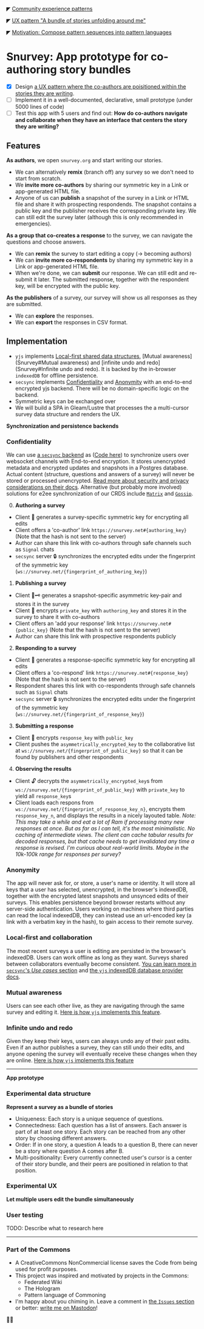 ◤ [Community experience patterns](./CommunityExperience.md)

◤ [UX pattern "A bundle of stories unfolding around me"](./StoryBundle.md)

◤ [Motivation: Compose pattern sequences into pattern languages](./ComposingPatterns.md)

# Snurvey: App prototype for co-authoring story bundles

- [x] Design [a UX pattern where the co-authors are poisitioned within the stories they are writing](./StoryBundle.md).
- [ ] Implement it in a well-documented, declarative, small prototype (under 5000 lines of code)
- [ ] Test this app with 5 users and find out: **How do co-authors navigate and collaborate when they have an interface that centers the story they are writing?**

## Features

**As authors**, we open `snurvey.org` and start writing our stories.
- We can alternatively **remix** (branch off) any survey so we don't need to start from scratch.
- We **invite more co-authors** by sharing our symmetric key in a Link or app-generated HTML file.
- Anyone of us can **publish** a snapshot of the survey in a Link or HTML file and share it with prospecting respondends. The snapshot contains a public key and the publisher receives the corresponding private key. We can still edit the survey later (although this is only recommended in emergencies).

**As a group that co-creates a response** to the survey, we can navigate the questions and choose answers.
- We can **remix** the survey to start editing a copy (-> becoming authors)
- We can **invite more co-respondents** by sharing my symmetric key in a Link or app-generated HTML file.
- When we're done, we can **submit** our response. We can still edit and re-submit it later.
The submitted response, together with the respondent key, will be encrypted with the public key.

**As the publishers** of a survey, our survey will show us all responses as they are submitted.
- We can **explore** the responses.
- We can **export** the responses in CSV format.

## Implementation

- `yjs` implements [Local-first shared data structures](./Snurvey.md#Local-first), [Mutual awareness](Snurvey#Mutual awareness) and [infinite undo and redo](Snurvey#Infinite undo and redo). It is backed by the in-browser `indexedDB` for offline persistence.
- `secsync` implements [Confidentiality](Snurvey#Confidentiality) and [Anonymity](Snurvey#Anonymity)
with an end-to-end encrypted yjs backend. There will be no domain-specific logic on the backend.
- Symmetric keys can be exchanged over
- We will build a SPA in Gleam/Lustre that processes the a multi-cursor survey data structure and renders the UX.

**Synchronization and persistence backends**

### Confidentiality

We can use [a `secsync` backend](https://www.secsync.com/) as ([Code here](https://github.com/nikgraf/secsync/tree/main/examples/backend)) to synchronize users over websocket channels with End-to-end encryption. It stores unencrypted metadata and encrypted updates and snapshots in a Postgres database. Actual content (structure, questions and answers of a survey) will never be stored or processed unencrypted. [Read more about security and privacy considerations on their docs](https://www.secsync.com/docs/security_and_privacy/considerations). Alternative (but probably more involved) solutions for e2ee synchronization of our CRDS include [`Matrix`](https://github.com/yousefED/matrix-crdt) and [`Gossip`](https://github.com/marcopolo/y-libp2p).

0. **Authoring a survey**
- Client 🔑 generates a survey-specific symmetric key for encrypting all edits
- Client offers a 'co-author' link `https://snurvey.net#{authoring_key}` (Note that the hash is not sent to the server)
- Author can share this link with co-authors through safe channels such as `Signal` chats
- `secsync` server 🔒 synchronizes the encrypted edits under the fingerprint of the symmetric key (`ws://snurvey.net/{fingerprint_of_authoring_key}`)

1. **Publishing a survey**
- Client 🔑🗝️ generates a snapshot-specific asymmetric key-pair and stores it in the survey
- Client 🔐 encrypts `private_key` with `authoring_key` and stores it in the survey to share it with co-authors
- Client offers an 'add your response' link `https://snurvey.net#{public_key}` (Note that the hash is not sent to the server)
- Author can share this link with prospective respondents publicly

2. **Responding to a survey**
- Client 🔑 generates a response-specific symmetric key for encrypting all edits
- Client offers a 'co-respond' link `https://snurvey.net#{response_key}` (Note that the hash is not sent to the server)
- Respondent shares this link with co-respondents through safe channels such as `Signal` chats
- `secsync` server 🔒 synchronizes the encrypted edits under the fingerprint of the symmetric key (`ws://snurvey.net/{fingerprint_of_response_key}`)

3. **Submitting a response**
- Client 🔐 encrypts `response_key` with `public_key`
- Client pushes the `asymmetrically_encrypted_key` to the collaborative list at `ws://snurvey.net/{fingerprint_of_public_key}` so that it can be found by publishers and other respondents

4. **Observing the results**
- Client 🔓 decrypts the `asymmetrically_encrypted_key`s from `ws://snurvey.net/{fingerprint_of_public_key}` with `private_key` to yield all `response_key`s
- Client loads each respons from `ws://snurvey.net/{fingerprint_of_response_key_n}`, encrypts them `response_key_n`, and displays the results in a nicely layouted table. _Note: This may take a while and eat a lot of Ram if processing many new responses at once. But as far as I can tell, it's the most minimalistic. No caching of intermediate views. The client can cache tabular results for decoded responses, but that cache needs to get invalidated any time a response is revised. I'm curious about real-world limits. Maybe in the 10k-100k range for responses per survey?_

### Anonymity

The app will never ask for, or store, a user's name or identity. It will store all keys that a user has selected, unencrypted, in the browser's indexedDB, together with the encrypted latest snapshots and unsynced edits of their surveys. This enables persistence beyond browser restarts without any server-side authentication. Users working on machines where third parties can read the local indexedDB, they can instead use an url-encoded key (a link with a verbatim key in the hash), to gain access to their remote survey.

### Local-first and collaboration

The most recent surveys a user is editing are persisted in the browser's indexedDB. Users can work offline as long as they want. Surveys shared between collaborators eventually become consistent. [You can learn more in `secsync`'s _Use cases_ section](https://www.secsync.com/#use-cases) and [the `yjs` indexedDB database provider docs](https://docs.yjs.dev/ecosystem/database-provider/y-indexeddb).

### Mutual awareness

Users can see each other live, as they are navigating through the same survey and editing it.
[Here is how `yjs` implements this feature](https://docs.yjs.dev/getting-started/adding-awareness).

### Infinite undo and redo

Given they keep their keys, users can always undo any of their past edits. Even if an author publishes a survey, they can still undo their edits, and anyone opening the survey will eventually receive these changes when they are online.
[Here is how `yjs` implements this feature](https://docs.yjs.dev/api/undo-manager)

-----

**App prototype**

### Experimental data structure

**Represent a survey as a bundle of stories**
- Uniqueness: Each story is a unique sequence of questions.
- Connectedness: Each question has a list of answers. Each answer is part of at least one story. Each story can be reached from any other story by choosing different answers.
- Order: If in one story, a question A leads to a question B, there can never be a story where question A comes after B.
- Multi-positionality: Every currently connected user's cursor is a center of their story bundle, and their peers are positioned in relation to that position.

### Experimental UX

**Let multiple users edit the bundle simultaneously**

### User testing

TODO: Describe what to research here

-----

### Part of the Commons

- A CreativeCommons NonCommercial license saves the Code from being used for profit purposes.
- This project was inspired and motivated by projects in the Commons:
  - Federated Wiki
  - The Hologram
  - Pattern language of Commoning
- I'm happy about you chiming in. Leave a comment in [the `Issues` section](https://codeberg.org/upsiflu/learning-and-experimenting/issues) or better: [write me on Mastodon](@flupsi@degrowth.social)!

🐐💨
